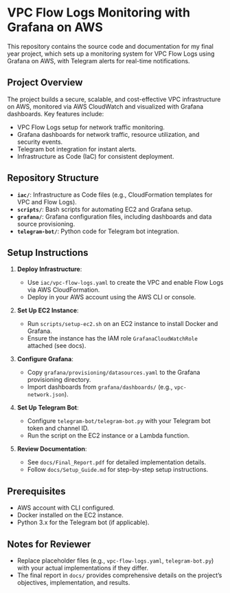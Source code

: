 # VPC Flow Logs Monitoring with Grafana on AWS

This repository contains the source code and documentation for my final year project, which sets up a monitoring system for VPC Flow Logs using Grafana on AWS, with Telegram alerts for real-time notifications.

## Project Overview

The project builds a secure, scalable, and cost-effective VPC infrastructure on AWS, monitored via AWS CloudWatch and visualized with Grafana dashboards. Key features include:
- VPC Flow Logs setup for network traffic monitoring.
- Grafana dashboards for network traffic, resource utilization, and security events.
- Telegram bot integration for instant alerts.
- Infrastructure as Code (IaC) for consistent deployment.

## Repository Structure

- **`iac/`**: Infrastructure as Code files (e.g., CloudFormation templates for VPC and Flow Logs).
- **`scripts/`**: Bash scripts for automating EC2 and Grafana setup.
- **`grafana/`**: Grafana configuration files, including dashboards and data source provisioning.
- **`telegram-bot/`**: Python code for Telegram bot integration.

## Setup Instructions

1. **Deploy Infrastructure**:
   - Use `iac/vpc-flow-logs.yaml` to create the VPC and enable Flow Logs via AWS CloudFormation.
   - Deploy in your AWS account using the AWS CLI or console.

2. **Set Up EC2 Instance**:
   - Run `scripts/setup-ec2.sh` on an EC2 instance to install Docker and Grafana.
   - Ensure the instance has the IAM role `GrafanaCloudWatchRole` attached (see docs).

3. **Configure Grafana**:
   - Copy `grafana/provisioning/datasources.yaml` to the Grafana provisioning directory.
   - Import dashboards from `grafana/dashboards/` (e.g., `vpc-network.json`).

4. **Set Up Telegram Bot**:
   - Configure `telegram-bot/telegram-bot.py` with your Telegram bot token and channel ID.
   - Run the script on the EC2 instance or a Lambda function.

5. **Review Documentation**:
   - See `docs/Final_Report.pdf` for detailed implementation details.
   - Follow `docs/Setup_Guide.md` for step-by-step setup instructions.

## Prerequisites

- AWS account with CLI configured.
- Docker installed on the EC2 instance.
- Python 3.x for the Telegram bot (if applicable).

## Notes for Reviewer

- Replace placeholder files (e.g., `vpc-flow-logs.yaml`, `telegram-bot.py`) with your actual implementations if they differ.
- The final report in `docs/` provides comprehensive details on the project’s objectives, implementation, and results.
